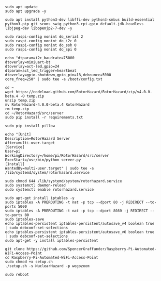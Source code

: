 `sudo apt update`\
`sudo apt upgrade -y`

`sudo apt install python3-dev libffi-dev python3-smbus build-essential python3-pip git scons swig python3-rpi.gpio default-jdk-headless libjpeg-dev libopenjp2-7-dev -y`

`sudo raspi-config nonint do_serial 2`\
`sudo raspi-config nonint do_i2c 0`\
`sudo raspi-config nonint do_ssh 0`\
`sudo raspi-config nonint do_spi 0`

`echo "dtparam=i2c_baudrate=75000`\
`dtoverlay=miniuart-bt`\
`dtoverlay=act-led,gpio=24`\
`dtparam=act_led_trigger=heartbeat`\
`dtoverlay=gpio-shutdown,gpio_pin=18,debounce=5000`\
`core_freq=250" | sudo tee -a /boot/config.txt`

`cd ~`\
`wget https://codeload.github.com/RotorHazard/RotorHazard/zip/v4.0.0-beta.4 -O temp.zip`\
`unzip temp.zip`\
`mv RotorHazard-4.0.0-beta.4 RotorHazard`\
`rm temp.zip`\
`cd ~/RotorHazard/src/server`\
`sudo pip install -r requirements.txt`

`sudo pip install pillow`

`echo "[Unit]`\
`Description=RotorHazard Server`\
`After=multi-user.target`\
`[Service]`\
`User=pi`\
`WorkingDirectory=/home/pi/RotorHazard/src/server`\
`ExecStart=/usr/bin/python server.py`\
`[Install]`\
`WantedBy=multi-user.target" | sudo tee -a /lib/systemd/system/rotorhazard.service`

`sudo chmod 644 /lib/systemd/system/rotorhazard.service`\
`sudo systemctl daemon-reload`\
`sudo systemctl enable rotorhazard.service`

`sudo apt-get install iptables -y`\
`sudo iptables -A PREROUTING -t nat -p tcp --dport 80 -j REDIRECT --to-ports 5000`\
`sudo iptables -A PREROUTING -t nat -p tcp --dport 8080 -j REDIRECT --to-ports 80`\
`sudo iptables-save`\
`echo iptables-persistent iptables-persistent/autosave_v4 boolean true | sudo debconf-set-selections`\
`echo iptables-persistent iptables-persistent/autosave_v6 boolean true | sudo debconf-set-selections`\
`sudo apt-get -y install iptables-persistent`


`git clone https://github.com/SpencerGraffunder/Raspberry-Pi-Automated-WiFi-Access-Point`\
`cd Raspberry-Pi-Automated-WiFi-Access-Point`\
`sudo chmod +x setup.sh`\
`./setup.sh -s NuclearHazard -p wegozoom`

`sudo reboot`